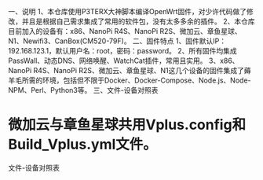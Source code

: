 一、说明
1、本仓库使用P3TERX大神脚本编译OpenWrt固件，对少许代码做了修改，并且是根据自己需求集成了常用的软件包，没有太多多余的插件。
2、本仓库目前加入的设备有：x86、NanoPi R4S、NanoPi R2S、微加云、章鱼星球、N1、Newifi3、CanBox(CM520-79F)。
二、固件特点
1、固件默认IP：192.168.123.1，默认用户名：root，密码：password。
2、所有固件均集成PassWall、动态DNS、网络唤醒、WatchCat插件，常用且实用。
3、x86、NanoPi R4S、NanoPi R2S、微加云、章鱼星球、N1这几个设备的固件集成了薅羊毛所需的环境，包括但不限于Docker、Docker-Compose、Node.js、Node-NPM、Perl、Python3等。
三、文件-设备对照表





# 微加云与章鱼星球共用Vplus.config和Build_Vplus.yml文件。

文件-设备对照表

